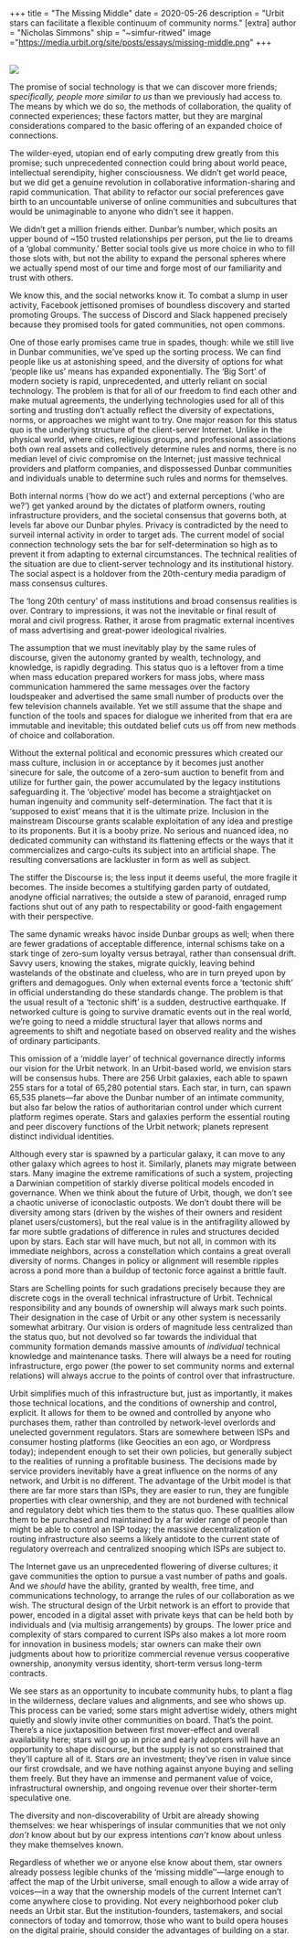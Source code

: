+++
title = "The Missing Middle"
date = 2020-05-26
description = "Urbit stars can facilitate a flexible continuum of community norms."
[extra]
author = "Nicholas Simmons"
ship = "~simfur-ritwed"
image ="https://media.urbit.org/site/posts/essays/missing-middle.png"
+++

<br>

<img class="ba" src="https://media.urbit.org/site/posts/essays/missing-middle.png">

<br>

The promise of social technology is that we can discover more friends; *specifically, people more similar to us* than we previously had access to. The means by which we do so, the methods of collaboration, the quality of connected experiences; these factors matter, but they are marginal considerations compared to the basic offering of an expanded choice of connections. 

The wilder-eyed, utopian end of early computing drew greatly from this promise; such unprecedented connection could bring about world peace, intellectual serendipity, higher consciousness. We didn’t get world peace, but we did get a genuine revolution in collaborative information-sharing and rapid communication. That ability to refactor our social preferences gave birth to an uncountable universe of online communities and subcultures that would be unimaginable to anyone who didn’t see it happen. 

We didn’t get a million friends either. Dunbar’s number, which posits an upper bound of ~150 trusted relationships per person, put the lie to dreams of a ‘global community.’ Better social tools give us more choice in who to fill those slots with, but not the ability to expand the personal spheres where we actually spend most of our time and forge most of our familiarity and trust with others. 

We know this, and the social networks know it.  To combat a slump in user activity, Facebook jettisoned promises of boundless discovery and started promoting Groups. The success of Discord and Slack happened precisely because they promised tools for gated communities, not open commons. 

One of those early promises came true in spades, though: while we still live in Dunbar communities, we’ve sped up the sorting process. We can find people like us at astonishing speed, and the diversity of options for what ‘people like us’ means has expanded exponentially. The ‘Big Sort’ of modern society is rapid, unprecedented, and utterly reliant on social technology. The problem is that for all of our freedom to find each other and make mutual agreements, the underlying technologies used for all of this sorting and trusting don’t actually reflect the diversity of expectations, norms, or approaches we might want to try. One major reason for this status quo is the underlying structure of the client-server Internet. Unlike in the physical world, where cities, religious groups, and professional associations both own real assets and collectively determine rules and norms, there is no median level of civic compromise on the Internet; just massive technical providers and platform companies, and dispossessed Dunbar communities and individuals unable to determine such rules and norms for themselves. 

Both internal norms (‘how do we act’) and external perceptions (‘who are we?’) get yanked around by the dictates of platform owners, routing infrastructure providers, and the societal consensus that governs both, at levels far above our Dunbar phyles. Privacy is contradicted by the need to surveil internal activity in order to target ads. The current model of social connection technology sets the bar for self-determination so high as to prevent it from adapting to external circumstances. The technical realities of the situation are due to client-server technology and its institutional history. The social aspect is a holdover from the 20th-century media paradigm of mass consensus cultures. 

The ‘long 20th century’ of mass institutions and broad consensus realities is over. Contrary to impressions, it was not the inevitable or final result of moral and civil progress. Rather, it arose from pragmatic external incentives of mass advertising and great-power ideological rivalries. 

The assumption that we must inevitably play by the same rules of discourse, given the autonomy granted by wealth, technology, and knowledge, is rapidly degrading. This status quo is a leftover from a time when mass education prepared workers for mass jobs, where mass communication hammered the same messages over the factory loudspeaker and advertised the same small number of products over the few television channels available. Yet we still assume that the shape and function of the tools and spaces for dialogue we inherited from that era are immutable and inevitable; this outdated belief cuts us off from new methods of choice and collaboration. 

Without the external political and economic pressures which created our mass culture, inclusion in or acceptance by it becomes just another sinecure for sale, the outcome of a zero-sum auction to benefit from and utilize for further gain, the power accumulated by the legacy institutions safeguarding it. The ‘objective’ model has become a straightjacket on human ingenuity and community self-determination. The fact that it is ‘supposed to exist’ means that it is the ultimate prize. Inclusion in the mainstream Discourse grants scalable exploitation of any idea and prestige to its proponents. But it is a booby prize. No serious and nuanced idea, no dedicated community can withstand its flattening effects or the ways that it commercializes and cargo-cults its subject into an artificial shape. The resulting conversations are lackluster in form as well as subject.

The stiffer the Discourse is; the less input it deems useful, the more fragile it becomes. The inside becomes a stultifying garden party of outdated, anodyne official narratives; the outside a stew of paranoid, enraged rump factions shut out of any path to respectability or good-faith engagement with their perspective. 

The same dynamic wreaks havoc inside Dunbar groups as well; when there are fewer gradations of acceptable difference, internal schisms take on a stark tinge of zero-sum loyalty versus betrayal, rather than consensual drift. Savvy users, knowing the stakes, migrate quickly, leaving behind wastelands of the obstinate and clueless, who are in turn preyed upon by grifters and demagogues. Only when external events force a ‘tectonic shift’ in official understanding do these standards change. The problem is that the usual result of a ‘tectonic shift’ is a sudden, destructive earthquake. If networked culture is going to survive dramatic events out in the real world, we’re going to need a middle structural layer that allows norms and agreements to shift and negotiate based on observed reality and the wishes of ordinary participants. 

This omission of a ‘middle layer’ of technical governance directly informs our vision for the Urbit network. In an Urbit-based world, we envision stars will be consensus hubs. There are 256 Urbit galaxies, each able to spawn 255 stars for a total of 65,280 potential stars. Each star, in turn, can spawn 65,535 planets—far above the Dunbar number of an intimate community, but also far below the ratios of authoritarian control under which current platform regimes operate. Stars and galaxies perform the essential routing and peer discovery functions of the Urbit network; planets represent distinct individual identities. 

Although every star is spawned by a particular galaxy, it can move to any other galaxy which agrees to host it. Similarly, planets may migrate between stars. Many imagine the extreme ramifications of such a system, projecting a Darwinian competition of starkly diverse political models encoded in governance. When we think about the future of Urbit, though, we don’t see a chaotic universe of iconoclastic outposts. We don’t doubt there will be diversity among stars (driven by the wishes of their owners and resident planet users/customers), but the real value is in the antifragility allowed by far more subtle gradations of difference in rules and structures decided upon by stars. Each star will have much, but not all, in common with its immediate neighbors, across a constellation which contains a great overall diversity of norms. Changes in policy or alignment will resemble ripples across a pond more than a buildup of tectonic force against a brittle fault. 

Stars are Schelling points for such gradations precisely because they are discrete cogs in the overall technical infrastructure of Urbit. Technical responsibility and any bounds of ownership will always mark such points. Their designation in the case of Urbit or any other system is necessarily somewhat arbitrary. Our vision is orders of magnitude less centralized than the status quo, but not devolved so far towards the individual that community formation demands massive amounts of *individual* technical knowledge and maintenance tasks. There will always be a need for routing infrastructure, ergo power (the power to set community norms and external relations) will always accrue to the points of control over that infrastructure.

Urbit simplifies much of this infrastructure but, just as importantly, it makes those technical locations, and the conditions of ownership and control, explicit. It allows for them to be owned and controlled by anyone who purchases them, rather than controlled by network-level overlords and unelected government regulators. Stars are somewhere between ISPs and consumer hosting platforms (like Geocities an eon ago, or Wordpress today); independent enough to set their own policies, but generally subject to the realities of running a profitable business. The decisions made by service providers inevitably have a great influence on the norms of any network, and Urbit is no different. The advantage of the Urbit model is that there are far more stars than ISPs, they are easier to run, they are fungible properties with clear ownership, and they are not burdened with technical and regulatory debt which ties them to the status quo. These qualities allow them to be purchased and maintained by a far wider range of people than might be able to control an ISP today; the massive decentralization of routing infrastructure also seems a likely antidote to the current state of regulatory overreach and centralized snooping which ISPs are subject to. 

The Internet gave us an unprecedented flowering of diverse cultures; it gave communities the option to pursue a vast number of paths and goals. And we *should* have the ability, granted by wealth, free time, and communications technology, to arrange the rules of our collaboration as we wish. The structural design of the Urbit network is an effort to provide that power, encoded in a digital asset with private keys that can be held both by individuals and (via multisig arrangements) by groups. The lower price and complexity of stars compared to current ISPs also makes a lot more room for innovation in business models; star owners can make their own judgments about how to prioritize commercial revenue versus cooperative ownership, anonymity versus identity, short-term versus long-term contracts.

We see stars as an opportunity to incubate community hubs, to plant a flag in the wilderness, declare values and alignments, and see who shows up. This process can be varied; some stars might advertise widely, others might quietly and slowly invite other communities on board. That’s the point. There’s a nice juxtaposition between first mover-effect and overall availability here; stars will go up in price and early adopters will have an opportunity to shape discourse, but the supply is not so constrained that they’ll capture all of it. Stars *are* an investment; they’ve risen in value since our first crowdsale, and we have nothing against anyone buying and selling them freely. But they have an immense and permanent value of voice, infrastructural ownership, and ongoing revenue over their shorter-term speculative one. 

The diversity and non-discoverability of Urbit are already showing themselves: we hear whisperings of insular communities that we not only *don’t* know about but by our express intentions *can’t* know about unless they make themselves known. 

Regardless of whether we or anyone else know about them, star owners already possess legible chunks of the ‘missing middle’’—large enough to affect the map of the Urbit universe, small enough to allow a wide array of voices—in a way that the ownership models of the current Internet can’t come anywhere close to providing. Not every neighborhood poker club needs an Urbit star. But the institution-founders, tastemakers, and social connectors of today and tomorrow, those who want to build opera houses on the digital prairie, should consider the advantages of building on a star. 
